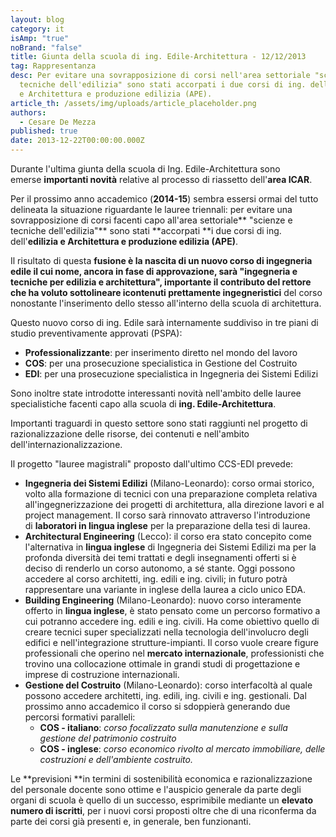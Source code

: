 ```yaml
---
layout: blog
category: it
isAmp: "true"
noBrand: "false"
title: Giunta della scuola di ing. Edile-Architettura - 12/12/2013
tag: Rappresentanza
desc: Per evitare una sovrapposizione di corsi nell'area settoriale "scienze e
  tecniche dell'edilizia" sono stati accorpati i due corsi di ing. dell'edilizia
  e Architettura e produzione edilizia (APE).
article_th: /assets/img/uploads/article_placeholder.png
authors:
  - Cesare De Mezza
published: true
date: 2013-12-22T00:00:00.000Z
---
```


Durante l'ultima giunta della scuola di Ing. Edile-Architettura sono emerse **importanti novità** relative al processo di riassetto dell'**area ICAR**.

Per il prossimo anno accademico (**2014-15**) sembra essersi ormai del tutto delineata la situazione riguardante le lauree triennali: per evitare una sovrapposizione di corsi facenti capo all'area settoriale** "scienze e tecniche dell'edilizia"** sono stati **accorpati **i due corsi di ing. dell'**edilizia e Architettura e produzione edilizia (APE)**.

Il risultato di questa **fusione **è la nascita di un nuovo corso di ingegneria edile il cui nome, ancora in fase di approvazione, sarà "**ingegneria e tecniche per edilizia e architettura**", importante il contributo del rettore che ha voluto sottolineare i**contenuti prettamente ingegneristici** del corso nonostante l'inserimento dello stesso all'interno della scuola di architettura.

Questo nuovo corso di ing. Edile sarà internamente suddiviso in tre piani di studio preventivamente approvati (PSPA):

*   **Professionalizzante**: per inserimento diretto nel mondo del lavoro
*   **COS**: per una prosecuzione specialistica in Gestione del Costruito
*   **EDI**: per una prosecuzione specialistica in Ingegneria dei Sistemi Edilizi

Sono inoltre state introdotte interessanti novità nell'ambito delle lauree specialistiche facenti capo alla scuola di **ing. Edile-Architettura**.

Importanti traguardi in questo settore sono stati raggiunti nel progetto di razionalizzazione delle risorse, dei contenuti e nell'ambito dell'internazionalizzazione.

Il progetto "lauree magistrali" proposto dall'ultimo CCS-EDI prevede:

*   **Ingegneria dei Sistemi Edilizi** (Milano-Leonardo): corso ormai storico, volto alla formazione di tecnici con una preparazione completa relativa all'ingegnerizzazione dei progetti di architettura, alla direzione lavori e al project management. Il corso sarà rinnovato attraverso l'introduzione di **laboratori in lingua inglese** per la preparazione della tesi di laurea.
*   **Architectural Engineering** (Lecco): il corso era stato concepito come l'alternativa in **lingua inglese** di Ingegneria dei Sistemi Edilizi ma per la profonda diversità dei temi trattati e degli insegnamenti offerti si è deciso di renderlo un corso autonomo, a sé stante. Oggi possono accedere al corso architetti, ing. edili e ing. civili; in futuro potrà rappresentare una variante in inglese della laurea a ciclo unico EDA.
*   **Building Engineering** (Milano-Leonardo): nuovo corso interamente offerto in **lingua inglese**, è stato pensato come un percorso formativo a cui potranno accedere ing. edili e ing. civili. Ha come obiettivo quello di creare tecnici super specializzati nella tecnologia dell'involucro degli edifici e nell'integrazione strutture-impianti. Il corso vuole creare figure professionali che operino nel **mercato internazionale**, professionisti che trovino una collocazione ottimale in grandi studi di progettazione e imprese di costruzione internazionali.
*   **Gestione del Costruito** (Milano-Leonardo): corso interfacoltà al quale possono accedere architetti, ing. edili, ing. civili e ing. gestionali. Dal prossimo anno accademico il corso si sdoppierà generando due percorsi formativi paralleli:
    *   **COS - italiano**: _corso focalizzato sulla manutenzione e sulla gestione del patrimonio costruito_
    *   **COS - inglese**: _corso economico rivolto al mercato immobiliare, delle costruzioni e dell'ambiente costruito._

Le **previsioni **in termini di sostenibilità economica e razionalizzazione del personale docente sono ottime e l'auspicio generale da parte degli organi di scuola è quello di un successo, esprimibile mediante un **elevato numero di iscritti**, per i nuovi corsi proposti oltre che di una riconferma da parte dei corsi già presenti e, in generale, ben funzionanti.

